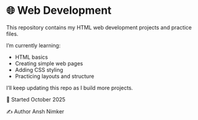 # 🌐 Web Development

This repository contains my HTML web development projects and practice files.

I’m currently learning:

- HTML basics  
- Creating simple web pages  
- Adding CSS styling  
- Practicing layouts and structure  

I’ll keep updating this repo as I build more projects.


📅 Started
October 2025

✍️ Author
Ansh Nimker
